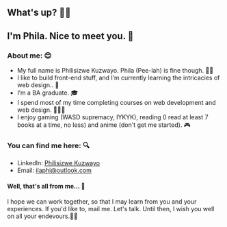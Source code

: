 
##  What's up? 👋🏾

## I'm Phila. Nice to meet you. 💚

### About me: 😊
* My full name is Philisizwe Kuzwayo. Phila (Pee-lah) is fine though. 👋🏾
* I like to build front-end stuff, and I’m currently learning the intricacies of web design.. 🎨
* I’m a BA graduate. 🎓
* I spend most of my time completing courses on web development and web design. 👩🏾‍💻
* I enjoy gaming (WASD supremacy, IYKYK), reading (I read at least 7 books at a time, no less) and anime (don't get me started). 🎮

### You can find me here: 🔍
* LinkedIn: [Philisizwe Kuzwayo](www.linkedin.com/in/philisizwekuzwayo)
* Email: ilaphi@outlook.com

#### Well, that's all from me... 🤗
I hope we can work together, so that I may learn from you and your experiences. If you'd like to, mail me. Let's talk. Until then, I wish you well on all your endevours.👋🏾

